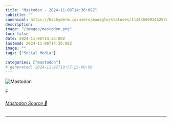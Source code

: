```yaml
---
title: "Mastodon - 2024-11-06T14:36:08Z"
subtitle: ""
canonical: https://hachyderm.io/users/mweagle/statuses/113436509345252833
description:
image: "/images/mastodon.png"
toc: false
date: 2024-11-06T14:36:08Z
lastmod: 2024-11-06T14:36:08Z
image: ""
tags: ["Social Media"]

categories: ["mastodon"]
# generated: 2024-12-22T19:57:25-08:00
---
```

![Mastodon](/images/mastodon.png)

<p>F</p>


###### [Mastodon Source 🐘](https://hachyderm.io/@mweagle/113436509345252833)

___
